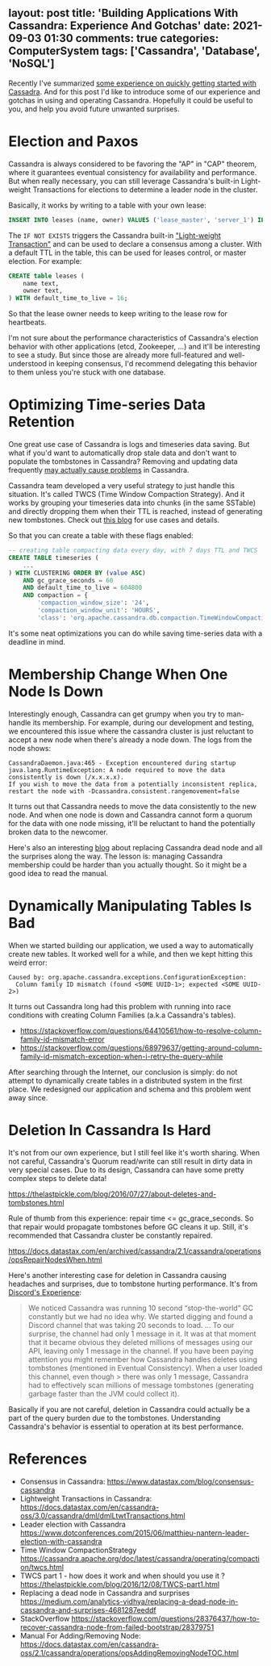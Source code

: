 layout: post
title: 'Building Applications With Cassandra: Experience And Gotchas'
date: 2021-09-03 01:30
comments: true
categories: ComputerSystem
tags: ['Cassandra', 'Database', 'NoSQL']
---

Recently I've summarized [some experience on quickly getting started with Cassadra](/2021/08/21/17-cassandra-experience/). And for this post I'd like to introduce some of our experience and gotchas in using and operating Cassandra. Hopefully it could be useful to you, and help you avoid future unwanted surprises.

# Election and Paxos

Cassandra is always considered to be favoring the "AP" in "CAP" theorem, where it guarantees eventual consistency for availability and performance. But when really necessary, you can still leverage Cassandra's built-in Light-weight Transactions for elections to determine a leader node in the cluster.

Basically, it works by writing to a table with your own lease:

```sql
INSERT INTO leases (name, owner) VALUES ('lease_master', 'server_1') IF NOT EXISTS;
```

The `IF NOT EXISTS` triggers the Cassandra built-in ["Light-weight Transaction"](https://docs.datastax.com/en/cql-oss/3.3/cql/cql_using/useInsertLWT.html) and can be used to declare a consensus among a cluster. With a default TTL in the table, this can be used for leases control, or master election. For example:

```sql
CREATE table leases (
    name text,
    owner text,
) WITH default_time_to_live = 16; 
```

So that the lease owner needs to keep writing to the lease row for heartbeats.

I'm not sure about the performance characteristics of Cassandra's election behavior with other applications (etcd, Zookeeper, ...) and it'll be interesting to see a study. But since those are already more full-featured and well-understood in keeping consensus, I'd recommend delegating this behavior to them unless you're stuck with one database.

<!--more-->
# Optimizing Time-series Data Retention

One great use case of Cassandra is logs and timeseries data saving. But what if you'd want to automatically drop stale data and don't want to populate the tombstones in Cassandra? Removing and updating data frequently [may actually cause problems](https://www.instaclustr.com/support/documentation/cassandra/using-cassandra/managing-tombstones-in-cassandra/#section-when-do-tombstones-cause-problems) in Cassandra.

Cassandra team developed a very useful strategy to just handle this situation. It's called TWCS (Time Window Compaction Strategy). And it works by grouping your timeseries data into chunks (in the same SSTable) and directly dropping them when their TTL is reached, instead of generating new tombstones. Check out [this blog](https://thelastpickle.com/blog/2016/12/08/TWCS-part1.html) for use cases and details.

So that you can create a table with these flags enabled:

```sql
-- creating table compacting data every day, with 7 days TTL and TWCS
CREATE TABLE timeseries (
    ...
) WITH CLUSTERING ORDER BY (value ASC)
    AND gc_grace_seconds = 60
    AND default_time_to_live = 604800  
    AND compaction = {
        'compaction_window_size': '24', 
        'compaction_window_unit': 'HOURS', 
        'class': 'org.apache.cassandra.db.compaction.TimeWindowCompactionStrategy'}
```

It's some neat optimizations you can do while saving time-series data with a deadline in mind.

# Membership Change When One Node Is Down

Interestingly enough, Cassandra can get grumpy when you try to man-handle its membership. For example, during our development and testing, we encountered this issue where the cassandra cluster is just reluctant to accept a new node when there's already a node down. The logs from the node shows:

```
CassandraDaemon.java:465 - Exception encountered during startup
java.lang.RuntimeException: A node required to move the data consistently is down (/x.x.x.x).  
If you wish to move the data from a potentially inconsistent replica, restart the node with -Dcassandra.consistent.rangemovement=false
```

It turns out that Cassandra needs to move the data consistently to the new node. And when one node is down and Cassandra cannot form a quorum for the data with one node missing, it'll be reluctant to hand the potentially broken data to the newcomer.

Here's also an interesting [blog](https://medium.com/analytics-vidhya/replacing-a-dead-node-in-cassandra-and-surprises-4681287eeddf) about replacing Cassandra dead node and all the surprises along the way. The lesson is: managing Cassandra membership could be harder than you actually thought. So it might be a good idea to read the manual.

# Dynamically Manipulating Tables Is Bad

When we started building our application, we used a way to automatically create new tables. It worked well for a while, and then we kept hitting this weird error:

```
Caused by: org.apache.cassandra.exceptions.ConfigurationException: 
  Column family ID mismatch (found <SOME UUID-1>; expected <SOME UUID-2>)
```

It turns out Cassandra long had this problem with running into race conditions with creating Column Families (a.k.a Cassandra's tables).

- https://stackoverflow.com/questions/64410561/how-to-resolve-column-family-id-mismatch-error
- https://stackoverflow.com/questions/68979637/getting-around-column-family-id-mismatch-exception-when-i-retry-the-query-while

After searching through the Internet, our conclusion is simply: do not attempt to dynamically create tables in a distributed system in the first place. We redesigned our application and schema and this problem went away since.

# Deletion In Cassandra Is Hard

It's not from our own experience, but I still feel like it's worth sharing. When not careful, Cassandra's Quorum read/write can still result in dirty data in very special cases. Due to its design, Cassandra can have some pretty complex steps to delete data!

https://thelastpickle.com/blog/2016/07/27/about-deletes-and-tombstones.html

Rule of thumb from this experience: repair time <= gc_grace_seconds. So that repair would propagate tombstones before GC cleans it up. Still, it's recommended that Cassandra cluster be constantly repaired.

https://docs.datastax.com/en/archived/cassandra/2.1/cassandra/operations/opsRepairNodesWhen.html

Here's another interesting case for deletion in Cassandra causing headaches and surprises, due to tombstone hurting performance. It's from [Discord's Experience](https://blog.discord.com/how-discord-stores-billions-of-messages-7fa6ec7ee4c7):

> We noticed Cassandra was running 10 second “stop-the-world” GC constantly but we had no idea why. We started digging and found a Discord channel that was taking 20 seconds to load.
> ...
> To our surprise, the channel had only 1 message in it. It was at that moment that it became obvious they deleted millions of messages using our API, leaving only 1 message in the channel.
> If you have been paying attention you might remember how Cassandra handles deletes using tombstones (mentioned in Eventual Consistency). When a user loaded this channel, even though > there was only 1 message, Cassandra had to effectively scan millions of message tombstones (generating garbage faster than the JVM could collect it).

Basically if you are not careful, deletion in Cassandra could actually be a part of the query burden due to the tombstones. Understanding Cassandra's behavior is essential to operation at its best performance.

# References

- Consensus in Cassandra: https://www.datastax.com/blog/consensus-cassandra
- Lightweight Transactions in Cassandra: https://docs.datastax.com/en/cassandra-oss/3.0/cassandra/dml/dmlLtwtTransactions.html
- Leader election with Cassandra https://www.dotconferences.com/2015/06/matthieu-nantern-leader-election-with-cassandra
- Time Window CompactionStrategy https://cassandra.apache.org/doc/latest/cassandra/operating/compaction/twcs.html
-  TWCS part 1 - how does it work and when should you use it ?  https://thelastpickle.com/blog/2016/12/08/TWCS-part1.html
- Replacing a dead node in Cassandra and surprises https://medium.com/analytics-vidhya/replacing-a-dead-node-in-cassandra-and-surprises-4681287eeddf
- StackOverflow https://stackoverflow.com/questions/28376437/how-to-recover-cassandra-node-from-failed-bootstrap/28379751
- Manual For Adding/Removing Node: https://docs.datastax.com/en/cassandra-oss/2.1/cassandra/operations/opsAddingRemovingNodeTOC.html


